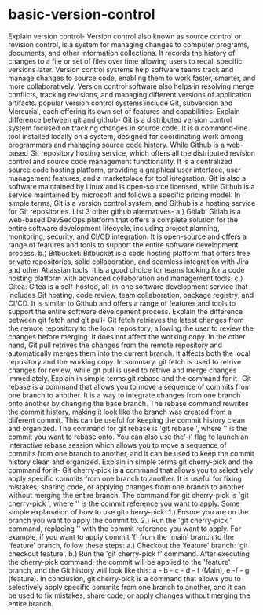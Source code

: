 # basic-version-control
Explain version control- Version control also known as source control or revision control, is a system for managing changes to computer programs, documents, and other information collections. It records the history of changes to a file or set of files over time allowing users to recall specific versions later. Version control systems help software teams track and manage changes to source code, enabling them to work faster, smarter, and more collaboratively. Version control software also helps in resolving merge conflicts, tracking revisions, and managing different versions of application artifacts. popular version control systems include Git, subversion and Mercurial, each offering its own set of features and capabilities.
Explain difference between git and github- Git is a distributed version control system focused on tracking changes in source code. It is a command-line tool installed locally on a system, designed for coordinating work among programmers and managing source code history. While Github is a web-based Git repository hosting service, which offers all the distributed revision control and source code management functionality. It is a centralized source code hosting platform, providing a graphical user interface, user management features, and a marketplace for tool integration. Git is also a software maintained by Linux and is open-source licensed, while Github is a service maintained by microsoft and follows a specific pricing model. In simple terms, Git is a version control system, and Github is a hosting service for Git repositories.
List 3 other github alternatives- a.) Gitlab: Gitlab is a web-based DevSecOps platform that offers a complete solution for the entire software development lifecycle, including project planning, monitoring, security, and CI/CD integration. It is open-source and offers a range of features and tools to support the entire software development process. b.) Bitbucket: Bitbucket is a code hosting platform that offers free private repositories, solid collaboration, and seamless integration with Jira and other Atlassian tools. It is a good choice for teams looking for a code hosting platform with advanced collaboration and management tools. c.) Gitea: Gitea is a self-hosted, all-in-one software development service that includes Git hosting, code review, team collaboration, package registry, and CI/CD. It is similar to Github and offers a range of features and tools to support the entire software development process.
Explain the difference between git fetch and git pull- Git fetch retrieves the latest changes from the remote repository to the local repository, allowing the user to review the changes before merging. It does not affect the working copy. In the other hand, Git pull retrives the changes from the remote repository and automatically merges them into the current branch. It affects both the local repository and the working copy. In summary. git fetch is used to retrive changes for review, while git pull is used to retrive and merge changes immediately.
Explain in simple terms git rebase and the command for it- Git rebase is a command that allows you to move a sequence of commits from one branch to another. It is a way to integrate changes from one branch onto another by changing the base branch. The rebase command rewrites the commit history, making it look like the branch was created from a diiferent commit. This can be useful for keeping the commit history clean and organized. The command for git rebase is 'git rebase <base>', where '<base>' is the commit you want to rebase onto. You can also use the'-i' flag to launch an interactive rebase session which allows you to move a sequence of commits from one branch to another, and it can be used to keep the commit history clean and organized.
Explain in simple terms git cherry-pick and the command for it- Git cherry-pick is a command that allows you to selectively apply specific commits from one branch to another. It is useful for fixing mistakes, sharing code, or applying changes from one branch to another without merging the entire branch. The command for git cherry-pick is 'git cherry-pick <commit>', where '<commit>' is the commit reference you want to apply. Some simple explanation of how to use git cherry-pick: 1.) Ensure you are on the branch you want to apply the commit to. 2.) Run the 'git cherry-pick <commit>' command, replacing '<commit>' with the commit reference you want to apply. For example, if you want to apply commit 'f' from the 'main' branch to the 'feature' branch, follow these steps: a.) Checkout the 'feature' branch: 'git checkout feature'. b.) Run the 'git cherry-pick f' command. After executing the cherry-pick command, the commit will be applied to the 'feature' branch, and the Git history will look like this: a - b - c - d - f (Main), e -f - g (feature). In conclusion, git cherry-pick is a command that allows you to selectively apply specific commits from one branch to another, and it can be used to fix mistakes, share code, or apply changes without merging the entire branch.
